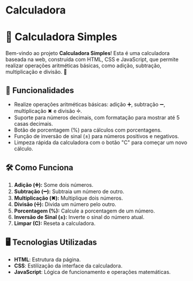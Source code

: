 # Calculadora

# 🧮 Calculadora Simples

Bem-vindo ao projeto **Calculadora Simples**! Esta é uma calculadora baseada na web, construída com HTML, CSS e JavaScript, que permite realizar operações aritméticas básicas, como adição, subtração, multiplicação e divisão. 🎉

## 🚀 Funcionalidades

- Realize operações aritméticas básicas: adição ➕, subtração ➖, multiplicação ✖ e divisão ➗.
- Suporte para números decimais, com formatação para mostrar até 5 casas decimais.
- Botão de porcentagem (%) para cálculos com porcentagens.
- Função de inversão de sinal (±) para números positivos e negativos.
- Limpeza rápida da calculadora com o botão "C" para começar um novo cálculo.

## 🛠️ Como Funciona

1. **Adição (➕):** Some dois números.
2. **Subtração (➖):** Subtraia um número de outro.
3. **Multiplicação (✖):** Multiplique dois números.
4. **Divisão (➗):** Divida um número pelo outro.
5. **Porcentagem (%):** Calcule a porcentagem de um número.
6. **Inversão de Sinal (±):** Inverte o sinal do número atual.
7. **Limpar (C):** Reseta a calculadora.

## 🖥️ Tecnologias Utilizadas

- **HTML**: Estrutura da página.
- **CSS**: Estilização da interface da calculadora.
- **JavaScript**: Lógica de funcionamento e operações matemáticas.
